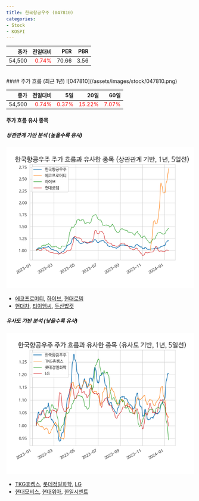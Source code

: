 ```yaml
---
title: 한국항공우주 (047810)
categories:
- Stock
- KOSPI
---
```


|종가|전일대비|PER|PBR|
|---:|-------:|--:|---:|
|54,500|<span style="color: red">0.74%</span>|70.66|3.56|

<!-- more -->
<br>
#### 주가 흐름 (최근 1년)
![047810](/assets/images/stock/047810.png)

|종가|전일대비|5일|20일|60일|
|---:|-------:|--:|---:|---:|
|54,500|<span style="color: red">0.74%</span>|<span style="color: red">0.37%</span>|<span style="color: red">15.22%</span>|<span style="color: red">7.07%</span>|

<!-- more -->

#### 주가 흐름 유사 종목

##### 상관관계 기반 분석 (높을수록 유사)
![047810](/assets/images/stock/047810_corr.png)
- [에코프로머티](/450080/), [하이브](/352820/), [현대로템](/064350/)
- [현대차](/005380/), [티이엠씨](/425040/), [두산밥캣](/241560/)

##### 유사도 기반 분석 (낮을수록 유사)	
![047810](/assets/images/stock/047810_sim.png)
- [TKG휴켐스](/069260/), [롯데정밀화학](/004000/), [LG](/003550/)
- [현대모비스](/012330/), [현대위아](/011210/), [한일시멘트](/300720/)